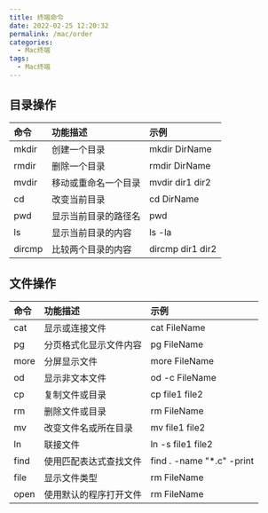 ```yaml
---
title: 终端命令
date: 2022-02-25 12:20:32
permalink: /mac/order
categories:
  - Mac终端
tags:
  - Mac终端
---
```


## 目录操作

| 命令   | 功能描述             | 示例             |
| :----- | :------------------- | :--------------- |
| mkdir  | 创建一个目录         | mkdir DirName    |
| rmdir  | 删除一个目录         | rmdir DirName    |
| mvdir  | 移动或重命名一个目录 | mvdir dir1 dir2  |
| cd     | 改变当前目录         | cd DirName       |
| pwd    | 显示当前目录的路径名 | pwd              |
| ls     | 显示当前目录的内容   | ls -la           |
| dircmp | 比较两个目录的内容   | dircmp dir1 dir2 |

## 文件操作

| 命令 | 功能描述               | 示例                      |
| :--- | :--------------------- | :------------------------ |
| cat  | 显示或连接文件         | cat FileName              |
| pg   | 分页格式化显示文件内容 | pg FileName               |
| more | 分屏显示文件           | more FileName             |
| od   | 显示非文本文件         | od -c FileName            |
| cp   | 复制文件或目录         | cp file1 file2            |
| rm   | 删除文件或目录         | rm FileName               |
| mv   | 改变文件名或所在目录   | mv file1 file2            |
| ln   | 联接文件               | ln -s file1 file2         |
| find | 使用匹配表达式查找文件 | find . -name "*.c" -print |
| file | 显示文件类型           | rm FileName               |
| open | 使用默认的程序打开文件 | rm FileName               |


